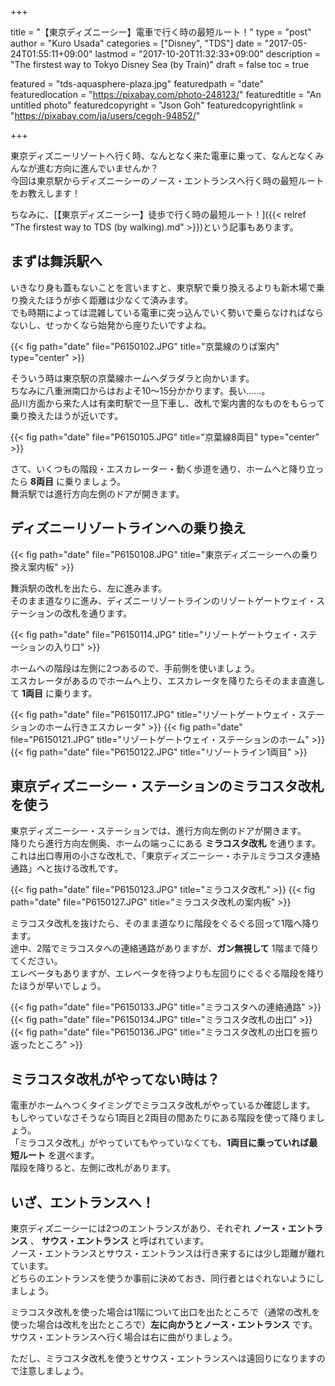 +++

title       = "【東京ディズニーシー】電車で行く時の最短ルート！"
type        = "post"
author      = "Kuro Usada"
categories  = ["Disney", "TDS"]
date        = "2017-05-24T01:55:11+09:00"
lastmod     = "2017-10-20T11:32:33+09:00"
description = "The firstest way to Tokyo Disney Sea (by Train)"
draft       = false
toc         = true

featured              = "tds-aquasphere-plaza.jpg"
featuredpath          = "date"
featuredlocation      = "https://pixabay.com/photo-248123/"
featuredtitle         = "An untitled photo"
featuredcopyright     = "Json Goh"
featuredcopyrightlink = "https://pixabay.com/ja/users/cegoh-94852/"

+++

東京ディズニーリゾートへ行く時、なんとなく来た電車に乗って、なんとなくみんなが進む方向に進んでいませんか？<br>
今回は東京駅からディズニーシーのノース・エントランスへ行く時の最短ルートをお教えします！<br>

<!--more-->

ちなみに、[【東京ディズニーシー】徒歩で行く時の最短ルート！]({{< relref "The firstest way to TDS (by walking).md" >}})という記事もあります。

## まずは舞浜駅へ

いきなり身も蓋もないことを言いますと、東京駅で乗り換えるよりも新木場で乗り換えたほうが歩く距離は少なくて済みます。<br>
でも時期によっては混雑している電車に突っ込んでいく勢いで乗らなければならないし、せっかくなら始発から座りたいですよね。<br>

{{< fig path="date" file="P6150102.JPG" title="京葉線のりば案内" type="center" >}}

そういう時は東京駅の京葉線ホームへダラダラと向かいます。<br>
ちなみに八重洲南口からはおよそ10〜15分かかります。長い……。<br>
品川方面から来た人は有楽町駅で一旦下車し、改札で案内書的なものをもらって乗り換えたほうが近いです。<br>

{{< fig path="date" file="P6150105.JPG" title="京葉線8両目" type="center" >}}

さて、いくつもの階段・エスカレーター・動く歩道を通り、ホームへと降り立ったら **8両目** に乗りましょう。<br>
舞浜駅では進行方向左側のドアが開きます。<br>

## ディズニーリゾートラインへの乗り換え

{{< fig path="date" file="P6150108.JPG" title="東京ディズニーシーへの乗り換え案内板" >}}

舞浜駅の改札を出たら、左に進みます。<br>
そのまま道なりに進み、ディズニーリゾートラインのリゾートゲートウェイ・ステーションの改札を通ります。<br>

{{< fig path="date" file="P6150114.JPG" title="リゾートゲートウェイ・ステーションの入り口" >}}

ホームへの階段は左側に2つあるので、手前側を使いましょう。<br>
エスカレータがあるのでホームへ上り、エスカレータを降りたらそのまま直進して **1両目** に乗ります。<br>

{{< fig path="date" file="P6150117.JPG" title="リゾートゲートウェイ・ステーションのホーム行きエスカレータ" >}}
{{< fig path="date" file="P6150121.JPG" title="リゾートゲートウェイ・ステーションのホーム" >}}
{{< fig path="date" file="P6150122.JPG" title="リゾートライン1両目" >}}

## 東京ディズニーシー・ステーションのミラコスタ改札を使う

東京ディズニーシー・ステーションでは、進行方向左側のドアが開きます。<br>
降りたら進行方向左側奥、ホームの端っこにある **ミラコスタ改札** を通ります。<br>
これは出口専用の小さな改札で、「東京ディズニーシー・ホテルミラコスタ連絡通路」へと抜ける改札です。<br>

{{< fig path="date" file="P6150123.JPG" title="ミラコスタ改札" >}}
{{< fig path="date" file="P6150127.JPG" title="ミラコスタ改札の案内板" >}}

ミラコスタ改札を抜けたら、そのまま道なりに階段をぐるぐる回って1階へ降ります。<br>
途中、2階でミラコスタへの連絡通路がありますが、**ガン無視して** 1階まで降りてください。<br>
エレベータもありますが、エレベータを待つよりも左回りにぐるぐる階段を降りたほうが早いでしょう。<br>

{{< fig path="date" file="P6150133.JPG" title="ミラコスタへの連絡通路" >}}
{{< fig path="date" file="P6150134.JPG" title="ミラコスタ改札の出口" >}}
{{< fig path="date" file="P6150136.JPG" title="ミラコスタ改札の出口を振り返ったところ" >}}

## ミラコスタ改札がやってない時は？

電車がホームへつくタイミングでミラコスタ改札がやっているか確認します。<br>
もしやっていなさそうなら1両目と2両目の間あたりにある階段を使って降りましょう。<br>
「ミラコスタ改札」がやっていてもやっていなくても、**1両目に乗っていれば最短ルート** を選べます。<br>
階段を降りると、左側に改札があります。<br>

## いざ、エントランスへ！

東京ディズニーシーには2つのエントランスがあり、それぞれ **ノース・エントランス** 、 **サウス・エントランス** と呼ばれています。<br>
ノース・エントランスとサウス・エントランスは行き来するには少し距離が離れています。<br>
どちらのエントランスを使うか事前に決めておき、同行者とはぐれないようにしましょう。<br>

ミラコスタ改札を使った場合は1階について出口を出たところで（通常の改札を使った場合は改札を出たところで）**左に向かうとノース・エントランス** です。<br>
サウス・エントランスへ行く場合は右に曲がりましょう。<br>

ただし、ミラコスタ改札を使うとサウス・エントランスへは遠回りになりますので注意しましょう。<br>


